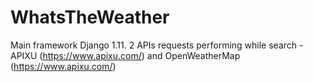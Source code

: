 # WhatsTheWeather

Main framework Django 1.11. 2 APIs requests performing while search - APIXU (https://www.apixu.com/) and OpenWeatherMap (https://www.apixu.com/)
